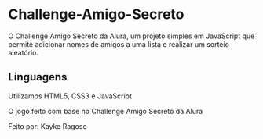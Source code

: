 ﻿# Challenge-Amigo-Secreto
 O Challenge Amigo Secreto da Alura, um projeto simples em JavaScript que permite adicionar nomes de amigos a uma lista e realizar um sorteio aleatório.
<h2>Linguagens</h2>
<p> Utilizamos HTML5, CSS3 e JavaScript</p>

<p> O jogo feito com base no Challenge Amigo Secreto da Alura</p>


<p>Feito por: Kayke Ragoso</p>
